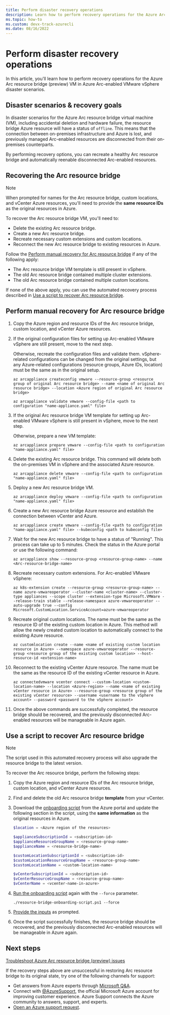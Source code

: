 ```yaml
---
title: Perform disaster recovery operations
description: Learn how to perform recovery operations for the Azure Arc resource bridge VM in Azure Arc-enabled VMware vSphere disaster scenarios.
ms.topic: how-to 
ms.custom: devx-track-azurecli
ms.date: 08/16/2022
---
```


# Perform disaster recovery operations

In this article, you'll learn how to perform recovery operations for the Azure Arc resource bridge (preview) VM in Azure Arc-enabled VMware vSphere disaster scenarios.

## Disaster scenarios & recovery goals

In disaster scenarios for the Azure Arc resource bridge virtual machine (VM), including accidental deletion and hardware failure, the resource bridge Azure resource will have a status of `offline`. This means that the connection between on-premises infrastructure and Azure is lost, and previously managed Arc-enabled resources are disconnected from their on-premises counterparts.

By performing recovery options, you can recreate a healthy Arc resource bridge and automatically reenable disconnected Arc-enabled resources.

## Recovering the Arc resource bridge

> [!NOTE]
> When prompted for names for the Arc resource bridge, custom locations, and vCenter Azure resources, you'll need to provide the **same resource IDs** as the original resources in Azure.

To recover the Arc resource bridge VM, you'll need to:

- Delete the existing Arc resource bridge.
- Create a new Arc resource bridge.
- Recreate necessary custom extensions and custom locations.
- Reconnect the new Arc resource bridge to existing resources in Azure.

Follow the [Perform manual recovery for Arc resource bridge](#perform-manual-recovery-for-arc-resource-bridge) if any of the following apply:

- The Arc resource bridge VM template is still present in vSphere.
- The old Arc resource bridge contained multiple cluster extensions.
- The old Arc resource bridge contained multiple custom locations.

If none of the above apply, you can use the automated recovery process described in [Use a script to recover Arc resource bridge](#use-a-script-to-recover-arc-resource-bridge).

## Perform manual recovery for Arc resource bridge

1. Copy the Azure region and resource IDs of the Arc resource bridge, custom location, and vCenter Azure resources.

1. If the original configuration files for setting up Arc-enabled VMware vSphere are still present, move to the next step.

    Otherwise, recreate the configuration files and validate them. vSphere-related configurations can be changed from the original settings, but any Azure-related configurations (resource groups, Azure IDs, location) must be the same as in the original setup.

    ```azurecli
    az arcappliance createconfig vmware --resource-group <resource group of original Arc resource bridge> --name <name of original Arc resource bridge> --location <Azure region of original Arc resource bridge>
    ```

    ```azurecli
    az arcappliance validate vmware --config-file <path to configuration "name-appliance.yaml" file>
    ```

1. If the original Arc resource bridge VM template for setting up Arc-enabled VMware vSphere is still present in vSphere, move to the next step.

    Otherwise, prepare a new VM template:

    ```azurecli
    az arcappliance prepare vmware --config-file <path to configuration "name-appliance.yaml" file>
    ```

1. Delete the existing Arc resource bridge. This command will delete both the on-premises VM in vSphere and the associated Azure resource.

    ```azurecli
    az arcappliance delete vmware --config-file <path to configuration "name-appliance.yaml" file>
    ```

1. Deploy a new Arc resource bridge VM.

    ```azurecli
    az arcappliance deploy vmware --config-file <path to configuration "name-appliance.yaml" file>
    ```

1. Create a new Arc resource bridge Azure resource and establish the connection between vCenter and Azure.

    ```azurecli
    az arcappliance create vmware --config-file <path to configuration "name-appliance.yaml" file> --kubeconfig <path to kubeconfig file>
    ```

1. Wait for the new Arc resource bridge to have a status of "Running". This process can take up to 5 minutes. Check the status in the Azure portal or use the following command:

    ```azurecli
    az arcappliance show --resource-group <resource-group-name> --name <Arc-resource-bridge-name>
    ```

1. Recreate necessary custom extensions. For Arc-enabled VMware vSphere:

    ```azurecli
    az k8s-extension create --resource-group <resource-group-name> --name azure-vmwareoperator --cluster-name <cluster-name> --cluster-type appliances --scope cluster --extension-type Microsoft.VMWare --release-train stable --release-namespace azure-vmwareoperator --auto-upgrade true --config Microsoft.CustomLocation.ServiceAccount=azure-vmwareoperator  
    ```

1. Recreate original custom locations. The name must be the same as the resource ID of the existing custom location in Azure. This method will allow the newly created custom location to automatically connect to the existing Azure resource.

    ```azurecli
    az customlocation create --name <name of existing custom location resource in Azure> --namespace azure-vmwareoperator --resource-group <resource group of the existing custom location> --host-resource-id <extension-name>
    ```

1. Reconnect to the existing vCenter Azure resource. The name must be the same as the resource ID of the existing vCenter resource in Azure.

    ```azurecli
    az connectedvmware vcenter connect --custom-location <custom-location-name> --location <Azure-region> --name <name of existing vCenter resource in Azure> --resource-group <resource group of the existing vCenter resource> --username <username to the vSphere account> --password <password to the vSphere account>
    ```

1. Once the above commands are successfully completed, the resource bridge should be recovered, and the previously disconnected Arc-enabled resources will be manageable in Azure again.

## Use a script to recover Arc resource bridge

> [!NOTE]
> The script used in this automated recovery process will also upgrade the resource bridge to the latest version.

To recover the Arc resource bridge, perform the following steps:

1. Copy the Azure region and resource IDs of the Arc resource bridge, custom location, and vCenter Azure resources.

1. Find and delete the old Arc resource bridge **template** from your vCenter.

1. Download the [onboarding script](../vmware-vsphere/quick-start-connect-vcenter-to-arc-using-script.md#run-the-script) from the Azure portal and update the following section in the script, using the **same information** as the original resources in Azure.

    ```powershell
    $location = <Azure region of the resources>
    
    $applianceSubscriptionId = <subscription-id>
    $applianceResourceGroupName = <resource-group-name>
    $applianceName = <resource-bridge-name>
    
    $customLocationSubscriptionId = <subscription-id>
    $customLocationResourceGroupName = <resource-group-name>
    $customLocationName = <custom-location-name>
    
    $vCenterSubscriptionId = <subscription-id>
    $vCenterResourceGroupName = <resource-group-name>
    $vCenterName = <vcenter-name-in-azure>
    ```

1. [Run the onboarding script](../vmware-vsphere/quick-start-connect-vcenter-to-arc-using-script.md#run-the-script) again with the `--force` parameter.

    ``` powershell-interactive
    ./resource-bridge-onboarding-script.ps1 --force
    ```

1. [Provide the inputs](../vmware-vsphere/quick-start-connect-vcenter-to-arc-using-script.md#inputs-for-the-script) as prompted.

1. Once the script successfully finishes, the resource bridge should be recovered, and the previously disconnected Arc-enabled resources will be manageable in Azure again.

## Next steps

[Troubleshoot Azure Arc resource bridge (preview) issues](../resource-bridge/troubleshoot-resource-bridge.md)

If the recovery steps above are unsuccessful in restoring Arc resource bridge to its original state, try one of the following channels for support:

- Get answers from Azure experts through [Microsoft Q&A](/answers/topics/azure-arc.html).
- Connect with [@AzureSupport](https://twitter.com/azuresupport), the official Microsoft Azure account for improving customer experience. Azure Support connects the Azure community to answers, support, and experts.
- [Open an Azure support request](../../azure-portal/supportability/how-to-create-azure-support-request.md).
